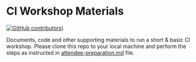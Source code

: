 # CI Workshop Materials

[![GitHub contributors](https://img.shields.io/github/contributors/Naereen/StrapDown.js.svg)](https://github.com/xylene1980/ciworkshop/graphs/contributors/))



Documents, code and other supporting materials to run a short &amp; basic CI workshop.  Please clone this repo to your local machine and perform the steps as instructed in [attendee-preparation.md](attendee-preparation.md) file.



